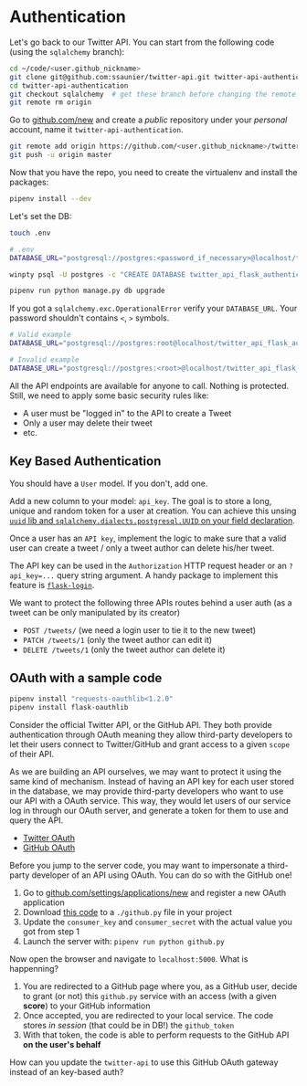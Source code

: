# Authentication

Let's go back to our Twitter API. You can start from the following code (using the `sqlalchemy` branch):

```bash
cd ~/code/<user.github_nickname>
git clone git@github.com:ssaunier/twitter-api.git twitter-api-authentication
cd twitter-api-authentication
git checkout sqlalchemy  # get these branch before changing the remote
git remote rm origin
```

Go to [github.com/new](https://github.com/new) and create a _public_ repository under your _personal_ account, name it `twitter-api-authentication`.

```bash
git remote add origin https://github.com/<user.github_nickname>/twitter-api-authentication.git
git push -u origin master
```

Now that you have the repo, you need to create the virtualenv and install the packages:

```bash
pipenv install --dev
```

Let's set the DB:

```bash
touch .env
```

```bash
# .env
DATABASE_URL="postgresql://postgres:<password_if_necessary>@localhost/twitter_api_flask_authentication"
```

```bash
winpty psql -U postgres -c "CREATE DATABASE twitter_api_flask_authentication"

pipenv run python manage.py db upgrade
```

If you got a `sqlalchemy.exc.OperationalError` verify your `DATABASE_URL`. Your password shouldn't contains `<`, `>` symbols.

```bash
# Valid example
DATABASE_URL="postgresql://postgres:root@localhost/twitter_api_flask_authentication"

# Invalid example
DATABASE_URL="postgresql://postgres:<root>@localhost/twitter_api_flask_authentication"
```

All the API endpoints are available for anyone to call. Nothing is protected. Still, we need to apply some basic security rules like:

- A user must be "logged in" to the API to create a Tweet
- Only a user may delete their tweet
- etc.

## Key Based Authentication

You should have a `User` model. If you don't, add one.

Add a new column to your model: `api_key`. The goal is to store a long, unique and random token for a user at creation. You can achieve this unsing [`uuid` lib and `sqlalchemy.dialects.postgresql.UUID` on your field declaration](https://stackoverflow.com/a/49398042).

Once a user has an `API key`, implement the logic to make sure that a valid user can create a tweet / only a tweet author can delete his/her tweet.

The API key can be used in the `Authorization` HTTP request header or an `?api_key=...` query string argument. A handy package to implement this feature is [`flask-login`](https://flask-login.readthedocs.io/en/latest/).

We want to protect the following three APIs routes behind a user auth (as a tweet can be only manipulated by its creator)

- `POST /tweets/` (we need a login user to tie it to the new tweet)
- `PATCH /tweets/1` (only the tweet author can edit it)
- `DELETE /tweets/1` (only the tweet author can delete it)


## OAuth with a sample code

```bash
pipenv install "requests-oauthlib<1.2.0"
pipenv install flask-oauthlib
```

Consider the official Twitter API, or the GitHub API. They both provide authentication through OAuth meaning they allow third-party developers to let their users connect to Twitter/GitHub and grant access to a given `scope` of their API.

As we are building an API ourselves, we may want to protect it using the same kind of mechanism. Instead of having an API key for each user stored in the database, we may provide third-party developers who want to use our API with a OAuth service. This way, they would let users of our service log in through our OAuth server, and generate a token for them to use and query the API.

- [Twitter OAuth](https://developer.twitter.com/en/docs/basics/authentication/overview/oauth.html)
- [GitHub OAuth](https://developer.github.com/apps/building-oauth-apps/)

Before you jump to the server code, you may want to impersonate a third-party developer of an API using OAuth. You can do so with the GitHub one!

1. Go to [github.com/settings/applications/new](https://github.com/settings/applications/new) and register a new OAuth application
1. Download [this code](https://github.com/lepture/flask-oauthlib/blob/master/example/github.py) to a `./github.py` file in your project
1. Update the `consumer_key` and `consumer_secret` with the actual value you got from step 1
1. Launch the server with: `pipenv run python github.py`

Now open the browser and navigate to `localhost:5000`. What is happenning?

1. You are redirected to a GitHub page where you, as a GitHub user, decide to grant (or not) this `github.py` service with an access (with a given **score**) to your GitHub information
1. Once accepted, you are redirected to your local service. The code stores _in session_ (that could be in DB!) the `github_token`
1. With that token, the code is able to perform requests to the GitHub API **on the user's behalf**

How can you update the `twitter-api` to use this GitHub OAuth gateway instead of an key-based auth?
